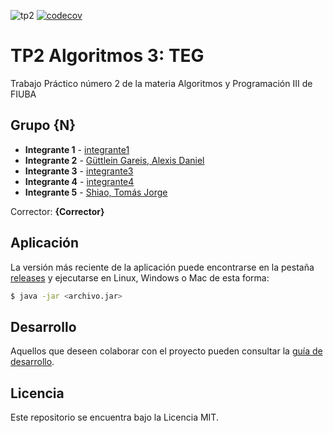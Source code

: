 ![tp2](https://github.com/seblaz/algo3_tp2/actions/workflows/build.yml/badge.svg) [![codecov](https://codecov.io/gh/seblaz/algo3_tp2/branch/master/graph/badge.svg)](https://codecov.io/gh/seblaz/algo3_tp2)

# TP2 Algoritmos 3: TEG

Trabajo Práctico número 2 de la materia Algoritmos y Programación III de FIUBA

## Grupo {N}

* **Integrante 1** - [integrante1](https://github.com/integrante1)
* **Integrante 2** - [Güttlein Gareis, Alexis Daniel](https://github.com/alexguttlein)
* **Integrante 3** - [integrante3](https://github.com/integrante3)
* **Integrante 4** - [integrante4](https://github.com/integrante4)
* **Integrante 5** - [Shiao, Tomás Jorge](https://github.com/tomasshiao)

Corrector: **{Corrector}**

## Aplicación

La versión más reciente de la aplicación puede encontrarse en la pestaña [releases](https://github.com/seblaz/algo3_tp2/releases/latest) y ejecutarse en Linux, Windows o Mac de esta forma:

```bash
$ java -jar <archivo.jar>
```

## Desarrollo

Aquellos que deseen colaborar con el proyecto pueden consultar la [guía de desarrollo](./docs/Desarrollo.md).

## Licencia

Este repositorio se encuentra bajo la Licencia MIT.


